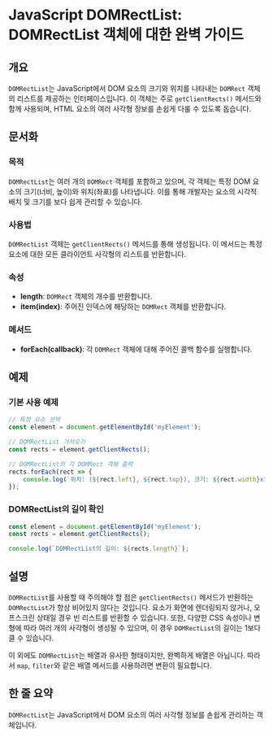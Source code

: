 <!--
Meta Description: # JavaScript DOMRectList: DOMRectList 객체에 대한 완벽 가이드 ## 개요 `DOMRectList`는 JavaScript에서 DOM 요소의 크기와 위치를 나타내는 `DOMRect` 객체의 리스트를 제공하는 인터페이스입니다. 이 객체는 주로 ...
Meta Keywords: domrectlist, domrect, 요소의, getclientrects, rect
-->

# JavaScript DOMRectList: DOMRectList 객체에 대한 완벽 가이드

## 개요
`DOMRectList`는 JavaScript에서 DOM 요소의 크기와 위치를 나타내는 `DOMRect` 객체의 리스트를 제공하는 인터페이스입니다. 이 객체는 주로 `getClientRects()` 메서드와 함께 사용되며, HTML 요소의 여러 사각형 정보를 손쉽게 다룰 수 있도록 돕습니다.

## 문서화

### 목적
`DOMRectList`는 여러 개의 `DOMRect` 객체를 포함하고 있으며, 각 객체는 특정 DOM 요소의 크기(너비, 높이)와 위치(좌표)를 나타냅니다. 이를 통해 개발자는 요소의 시각적 배치 및 크기를 보다 쉽게 관리할 수 있습니다.

### 사용법
`DOMRectList` 객체는 `getClientRects()` 메서드를 통해 생성됩니다. 이 메서드는 특정 요소에 대한 모든 클라이언트 사각형의 리스트를 반환합니다.

### 속성
- **length**: `DOMRect` 객체의 개수를 반환합니다.
- **item(index)**: 주어진 인덱스에 해당하는 `DOMRect` 객체를 반환합니다.

### 메서드
- **forEach(callback)**: 각 `DOMRect` 객체에 대해 주어진 콜백 함수를 실행합니다.

## 예제

### 기본 사용 예제
```javascript
// 특정 요소 선택
const element = document.getElementById('myElement');

// DOMRectList 가져오기
const rects = element.getClientRects();

// DOMRectList의 각 DOMRect 객체 출력
rects.forEach(rect => {
    console.log(`위치: (${rect.left}, ${rect.top}), 크기: ${rect.width}x${rect.height}`);
});
```

### DOMRectList의 길이 확인
```javascript
const element = document.getElementById('myElement');
const rects = element.getClientRects();

console.log(`DOMRectList의 길이: ${rects.length}`);
```

## 설명
`DOMRectList`를 사용할 때 주의해야 할 점은 `getClientRects()` 메서드가 반환하는 `DOMRectList`가 항상 비어있지 않다는 것입니다. 요소가 화면에 렌더링되지 않거나, 오프스크린 상태일 경우 빈 리스트를 반환할 수 있습니다. 또한, 다양한 CSS 속성이나 변형에 따라 여러 개의 사각형이 생성될 수 있으며, 이 경우 `DOMRectList`의 길이는 1보다 클 수 있습니다.

이 외에도 `DOMRectList`는 배열과 유사한 형태이지만, 완벽하게 배열은 아닙니다. 따라서 `map`, `filter`와 같은 배열 메서드를 사용하려면 변환이 필요합니다.

## 한 줄 요약
`DOMRectList`는 JavaScript에서 DOM 요소의 여러 사각형 정보를 손쉽게 관리하는 객체입니다.
